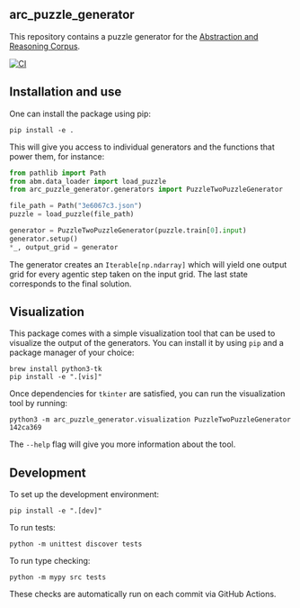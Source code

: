 arc_puzzle_generator
--------------------

This repository contains a puzzle generator for
the [Abstraction and Reasoning Corpus](https://github.com/arcprize/ARC-AGI-2).

[![CI](https://github.com/Fohlen/arc_puzzle_generator/actions/workflows/ci.yml/badge.svg)](https://github.com/Fohlen/arc_puzzle_generator/actions/workflows/ci.yml)

## Installation and use

One can install the package using pip:

```shell
pip install -e .
```

This will give you access to individual generators and the functions that power them, for instance:

```python
from pathlib import Path
from abm.data_loader import load_puzzle
from arc_puzzle_generator.generators import PuzzleTwoPuzzleGenerator

file_path = Path("3e6067c3.json")
puzzle = load_puzzle(file_path)

generator = PuzzleTwoPuzzleGenerator(puzzle.train[0].input)
generator.setup()
*_, output_grid = generator
```

The generator creates an `Iterable[np.ndarray]` which will yield one output grid for every agentic step taken on the
input grid.
The last state corresponds to the final solution.

## Visualization

This package comes with a simple visualization tool that can be used to visualize the output of the generators.
You can install it by using `pip` and a package manager of your choice:

```shell
brew install python3-tk
pip install -e ".[vis]"
```

Once dependencies for `tkinter` are satisfied, you can run the visualization tool by running:

```shell
python3 -m arc_puzzle_generator.visualization PuzzleTwoPuzzleGenerator 142ca369
```

The `--help` flag will give you more information about the tool.

## Development

To set up the development environment:

```shell
pip install -e ".[dev]"
```

To run tests:

```shell
python -m unittest discover tests
```

To run type checking:

```shell
python -m mypy src tests
```

These checks are automatically run on each commit via GitHub Actions.
